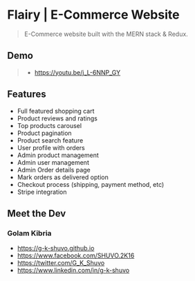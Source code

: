 # Flairy | E-Commerce Website

> E-Commerce website built with the MERN stack & Redux.


## Demo

> - <https://youtu.be/j_L-6NNP_GY>

## Features

- Full featured shopping cart
- Product reviews and ratings
- Top products carousel
- Product pagination
- Product search feature
- User profile with orders
- Admin product management
- Admin user management
- Admin Order details page
- Mark orders as delivered option
- Checkout process (shipping, payment method, etc)
- Stripe integration

## Meet the Dev

### Golam Kibria

- <https://g-k-shuvo.github.io>
- <https://www.facebook.com/SHUVO.2K16>
- <https://twitter.com/G_K_Shuvo>
- <https://www.linkedin.com/in/g-k-shuvo>
